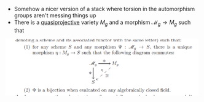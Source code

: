 - Somehow a nicer version of a stack where torsion in the automorphism groups aren't messing things up 
- There is a [quasiprojective](quasiprojective) variety $M_g$ and a morphism $\mathcal{M}_g \to M_g$ such that

![](_attachments/Pasted%20image%2020210511152735.png)